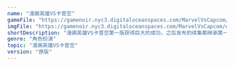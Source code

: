 ```yaml
---
name: "漫画英雄VS卡普空"
gameFile: "https://gamenoir.nyc3.digitaloceanspaces.com/MarvelVsCapcom/mvsc.zip"
imgFile: "https://gamenoir.nyc3.digitaloceanspaces.com/MarvelVsCapcom/original.jpg"
shortDescription: "漫画英雄VS卡普空第一版获得巨大的成功，之后发布的续集都继承第一代的系统。"
genre: "角色扮演"
topic: "漫画英雄VS卡普空"
version: "原版"
---
```

